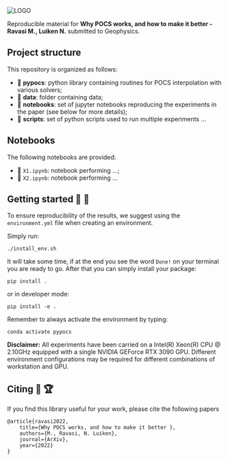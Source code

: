 ![LOGO](https://github.com/DIG-Kaust/PyPOCS/blob/main/logo.png)

Reproducible material for **Why POCS works, and how to make it better - Ravasi M., Luiken N.** submitted to Geophysics.


## Project structure
This repository is organized as follows:

* :open_file_folder: **pypocs**: python library containing routines for POCS interpolation with various solvers;
* :open_file_folder: **data**: folder containing data;
* :open_file_folder: **notebooks**: set of jupyter notebooks reproducing the experiments in the paper (see below for more details);
* :open_file_folder: **scripts**: set of python scripts used to run multiple experiments ...

## Notebooks
The following notebooks are provided:

- :orange_book: ``X1.ipynb``: notebook performing ...;
- :orange_book: ``X2.ipynb``: notebook performing ...


## Getting started :space_invader: :robot:
To ensure reproducibility of the results, we suggest using the `environment.yml` file when creating an environment.

Simply run:
```
./install_env.sh
```
It will take some time, if at the end you see the word `Done!` on your terminal you are ready to go. After that you can simply install your package:
```
pip install .
```
or in developer mode:
```
pip install -e .
```

Remember to always activate the environment by typing:
```
conda activate pypocs
```

**Disclaimer:** All experiments have been carried on a Intel(R) Xeon(R) CPU @ 2.10GHz equipped with a single NVIDIA GEForce RTX 3090 GPU. Different environment 
configurations may be required for different combinations of workstation and GPU.


## Citing :newspaper: :trophy:
If you find this library useful for your work, please cite the following papers

```
@article{ravasi2022,
	title={Why POCS works, and how to make it better },
	authors={M., Ravasi, N. Luiken},
	journal={ArXiv},
	year={2022}
}
```
